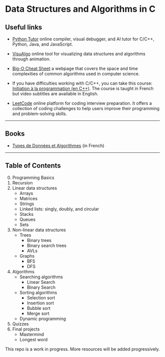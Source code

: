 # Data Structures and Algorithms in C

## Useful links 

- [Python Tutor](https://pythontutor.com) online compiler, visual debugger, and AI tutor for C/C++, Python, Java, and JavaScript.

- [VisuAlgo](https://visualgo.net) online tool for visualizing data structures and algorithms through animation.

- [Big-O Cheat Sheet](https://www.bigocheatsheet.com/) a webpage that covers the space and time complexities of common algorithms used in computer science.

- If you have difficulties working with C/C++, you can take this course: [Initiation à la programmation (en C++)](https://www.coursera.org/learn/initiation-programmation-cpp). The course is taught in French but video subtitles are available in English.

- [LeetCode](https://leetcode.com/) online platform for coding interview preparation. It offers a collection of coding challenges to help users improve their programming and problem-solving skills.

---

## Books

- [Types de Données et Algorithmes](https://www.lri.fr/~chris/LivreAlgorithmique/FroidevauxGaudelSoria.pdf) (in French)

---

## Table of Contents

0. Programming Basics
1. Recursion
2. Linear data structures
   - Arrays
   - Matrices
   - Strings
   - Linked lists: singly, doubly, and circular
   - Stacks
   - Queues
   - Sets
3. Non-linear data structures
   - Trees
     - Binary trees
     - Binary search trees
     - AVLs
   - Graphs
     - BFS
     - DFS
4. Algorithms
   - Searching algorithms
     - Linear Search
     - Binary Search
   - Sorting algorithms
     - Selection sort
     - Insertion sort
     - Bubble sort
     - Merge sort
   - Dynamic programming
5. Quizzes
6. Final projects
   - Mastermind
   - Longest word

This repo is a work in progress. More resources will be added progressively.